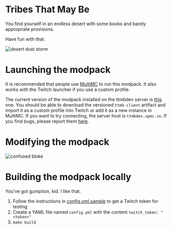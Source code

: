 # Tribes That May Be

You find yourself in an endless desert with some books and barely appropriate provisions.

Have fun with that.

![desert dust storm](https://github.com/tribesthatmaybe/modpack/blob/mainline/images/ttmb_dust.jpg)

# Launching the modpack

It is recommended that people use [MultiMC](https://multimc.org/) to run this modpack. It also works with the Twitch launcher if you use a custom profile.

The current version of the modpack installed on the ttmbdev server is [this](https://github.com/tribesthatmaybe/modpack/actions/runs/154559356) one. You should be able to download the versioned `ttmb-client` artifact and import it as a custom profile into Twitch or add it as a new instance in MultiMC. If you want to try connecting, the server host is `ttmbdev.spmc.co`. If you find bugs, please report them [here](https://github.com/tribesthatmaybe/modpack/issues).

# Modifying the modpack

![confused bloke](https://i.imgur.com/aSqWoNb.png)

# Building the modpack locally

You've got gumption, kid. I like that.

 1. Follow the instructions in [config.yml.sample](./config.yml.sample) to get a Twitch token for testing
 2. Create a YAML file named `config.yml` with the content `twitch_token: "<token>"`
 3. `make build`
